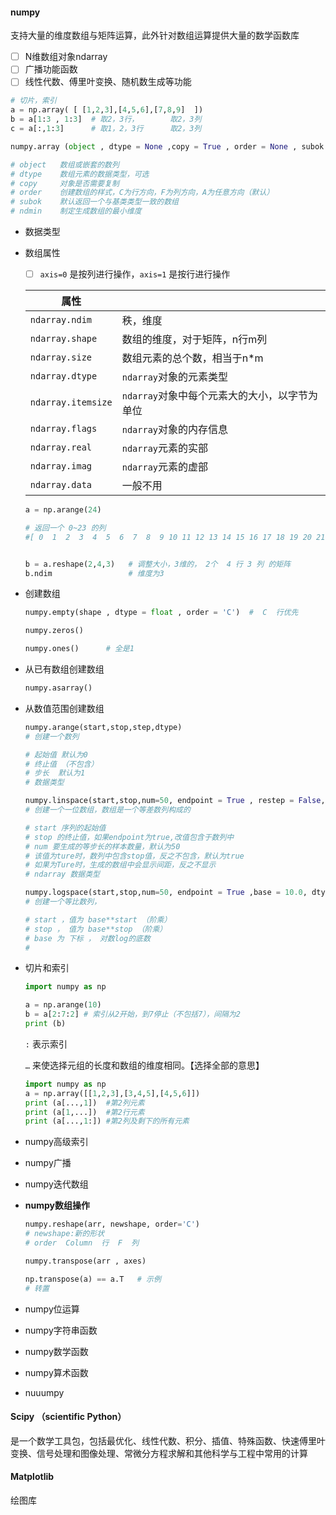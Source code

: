 #### numpy

支持大量的维度数组与矩阵运算，此外针对数组运算提供大量的数学函数库

- [ ] N维数组对象ndarray
- [ ] 广播功能函数
- [ ] 线性代数、傅里叶变换、随机数生成等功能

```python
# 切片，索引
a = np.array( [ [1,2,3],[4,5,6],[7,8,9]  ])
b = a[1:3 , 1:3]  # 取2，3行，       取2，3列
c = a[:,1:3]      # 取1，2，3行      取2，3列
```

```python
numpy.array (object , dtype = None ,copy = True , order = None , subok = False, ndmin = 0)

# object   数组或嵌套的数列 
# dtype    数组元素的数据类型，可选
# copy     对象是否需要复制
# order    创建数组的样式，C为行方向，F为列方向，A为任意方向（默认）
# subok    默认返回一个与基类类型一致的数组
# ndmin    制定生成数组的最小维度
```

- 数据类型

- 数组属性

  - [ ] ``axis=0`` 是按列进行操作，``axis=1`` 是按行进行操作

  | 属性                 |                                                 |
  | -------------------- | ----------------------------------------------- |
  | ``ndarray.ndim``     | 秩，维度                                        |
  | ``ndarray.shape``    | 数组的维度，对于矩阵，n行m列                    |
  | ``ndarray.size``     | 数组元素的总个数，相当于n*m                     |
  | ``ndarray.dtype``    | ``ndarray``对象的元素类型                       |
  | ``ndarray.itemsize`` | ``ndarray``对象中每个元素大的大小，以字节为单位 |
  | ``ndarray.flags``    | ``ndarray``对象的内存信息                       |
  | ``ndarray.real``     | ``ndarray``元素的实部                           |
  | ``ndarray.imag``     | ``ndarray``元素的虚部                           |
  | ``ndarray.data``     | 一般不用                                        |

  ```python
  a = np.arange(24)      
  
  # 返回一个 0~23 的列
  #[ 0  1  2  3  4  5  6  7  8  9 10 11 12 13 14 15 16 17 18 19 20 21 22 23]
  
  
  b = a.reshape(2,4,3)   # 调整大小，3维的， 2个  4 行 3 列 的矩阵
  b.ndim                 # 维度为3
  ```

- 创建数组

  ```python
  numpy.empty(shape , dtype = float , order = 'C')  #  C  行优先
  ```

  ```python
  numpy.zeros()
  ```

  ```python
  numpy.ones()      # 全是1
  ```

- 从已有数组创建数组

  ```python
  numpy.asarray()
  ```

- 从数值范围创建数组

  ```python
  numpy.arange(start,stop,step,dtype)
  # 创建一个数列
  
  # 起始值 默认为0
  # 终止值 （不包含）
  # 步长  默认为1
  # 数据类型
  ```

  ```python
  numpy.linspace(start,stop,num=50, endpoint = True , restep = False, dtype = None)
  # 创建一个一位数组，数组是一个等差数列构成的
  
  # start 序列的起始值
  # stop 的终止值，如果endpoint为true,改值包含于数列中
  # num 要生成的等步长的样本数量，默认为50
  # 该值为ture时，数列中包含stop值，反之不包含，默认为true
  # 如果为Ture时，生成的数组中会显示间距，反之不显示
  # ndarray 数据类型
  ```

  ```python
  numpy.logspace(start,stop,num=50, endpoint = True ,base = 10.0, dtype = None)
  # 创建一个等比数列，
  
  # start ，值为 base**start （阶乘）
  # stop ， 值为 base**stop （阶乘）
  # base 为 下标 ， 对数log的底数
  # 
  ```

- 切片和索引

  ```python
  import numpy as np
  
  a = np.arange(10)
  b = a[2:7:2] # 索引从2开始，到7停止（不包括7），间隔为2
  print (b)
  ```

  ``:``  表示索引

  ``…``  来使选择元组的长度和数组的维度相同。【选择全部的意思】

  ```python
  import numpy as np
  a = np.array([[1,2,3],[3,4,5],[4,5,6]])
  print (a[...,1])  #第2列元素
  print (a[1,...])  #第2行元素
  print (a[...,1:]) #第2列及剩下的所有元素
  ```

- numpy高级索引

- numpy广播

- numpy迭代数组

- **numpy数组操作**

  ```python
  numpy.reshape(arr, newshape, order='C')
  # newshape:新的形状
  # order  Column  行  F  列
  ```

  ```python
  numpy.transpose(arr , axes)
  
  np.transpose(a) == a.T   # 示例
  # 转置
  ```

- numpy位运算

- numpy字符串函数

- numpy数学函数

- numpy算术函数

- nuuumpy

#### Scipy （scientific Python）

是一个数学工具包，包括最优化、线性代数、积分、插值、特殊函数、快速傅里叶变换、信号处理和图像处理、常微分方程求解和其他科学与工程中常用的计算

#### Matplotlib

绘图库